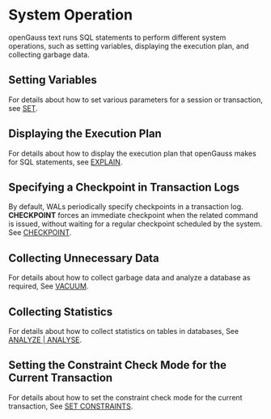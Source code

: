 # System Operation<a name="EN-US_TOPIC_0242370511"></a>

openGauss text runs SQL statements to perform different system operations, such as setting variables, displaying the execution plan, and collecting garbage data.

## Setting Variables<a name="en-us_topic_0237122047_en-us_topic_0059778982_s996115c71b8847e3a40822daef622a2a"></a>

For details about how to set various parameters for a session or transaction, see  [SET](en-us_topic_0242370650.md).

## Displaying the Execution Plan<a name="en-us_topic_0237122047_en-us_topic_0059778982_s3e28880506ff4cc8a003199eb5d71864"></a>

For details about how to display the execution plan that openGauss makes for SQL statements, see  [EXPLAIN](en-us_topic_0242370627.md).

## Specifying a Checkpoint in Transaction Logs<a name="en-us_topic_0237122047_en-us_topic_0059778982_s8e74a18e37e74e838ef937d766f9a03c"></a>

By default, WALs periodically specify checkpoints in a transaction log.  **CHECKPOINT**  forces an immediate checkpoint when the related command is issued, without waiting for a regular checkpoint scheduled by the system. See  [CHECKPOINT](en-us_topic_0242370553.md).

## Collecting Unnecessary Data<a name="en-us_topic_0237122047_en-us_topic_0059778982_sb2796f883f6540b78c6f924507e045eb"></a>

For details about how to collect garbage data and analyze a database as required, See  [VACUUM](en-us_topic_0242370659.md).

## Collecting Statistics<a name="en-us_topic_0237122047_en-us_topic_0059778982_sf12fd2f7c9d147f3a9e644d39257f4e6"></a>

For details about how to collect statistics on tables in databases, See  [ANALYZE | ANALYSE](en-us_topic_0242370550.md).

## Setting the Constraint Check Mode for the Current Transaction<a name="en-us_topic_0237122047_en-us_topic_0059778982_s894e1a6eba424cba9ac24a5f19b5d511"></a>

For details about how to set the constraint check mode for the current transaction, See  [SET CONSTRAINTS](en-us_topic_0242370651.md).
